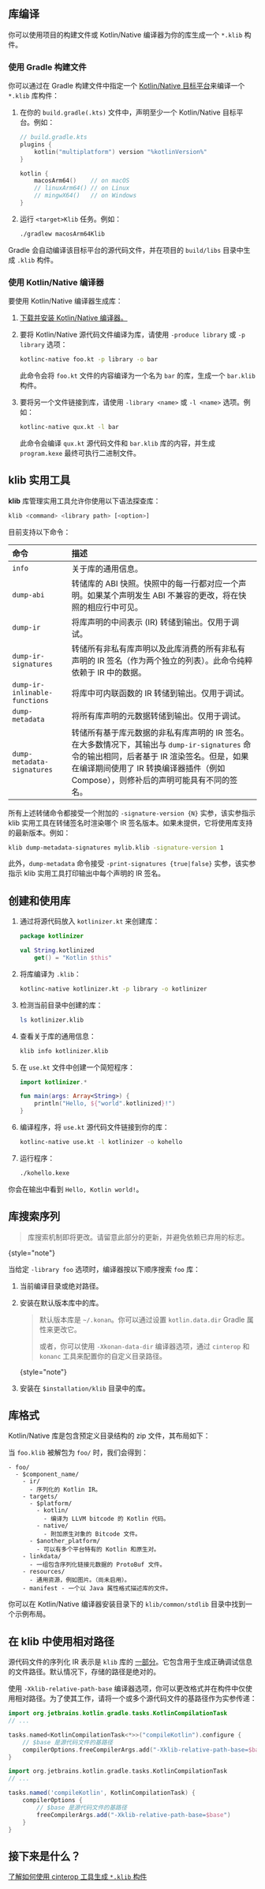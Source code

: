 [//]: # (title: Kotlin/Native 库)

## 库编译

你可以使用项目的构建文件或 Kotlin/Native 编译器为你的库生成一个 `*.klib` 构件。

### 使用 Gradle 构建文件

你可以通过在 Gradle 构建文件中指定一个 [Kotlin/Native 目标平台](native-target-support.md)来编译一个 `*.klib` 库构件：

1.  在你的 `build.gradle(.kts)` 文件中，声明至少一个 Kotlin/Native 目标平台。例如：

    ```kotlin
    // build.gradle.kts
    plugins {
        kotlin("multiplatform") version "%kotlinVersion%"
    }
    
    kotlin {
        macosArm64()    // on macOS
        // linuxArm64() // on Linux
        // mingwX64()   // on Windows
    }
    ```

2.  运行 `<target>Klib` 任务。例如：

    ```bash
    ./gradlew macosArm64Klib
    ```

Gradle 会自动编译该目标平台的源代码文件，并在项目的 `build/libs` 目录中生成 `.klib` 构件。

### 使用 Kotlin/Native 编译器

要使用 Kotlin/Native 编译器生成库：

1.  [下载并安装 Kotlin/Native 编译器。](native-get-started.md#download-and-install-the-compiler)
2.  要将 Kotlin/Native 源代码文件编译为库，请使用 `-produce library` 或 `-p library` 选项：

    ```bash
    kotlinc-native foo.kt -p library -o bar
    ```

    此命令会将 `foo.kt` 文件的内容编译为一个名为 `bar` 的库，生成一个 `bar.klib` 构件。

3.  要将另一个文件链接到库，请使用 `-library <name>` 或 `-l <name>` 选项。例如：

    ```bash
    kotlinc-native qux.kt -l bar
    ```

    此命令会编译 `qux.kt` 源代码文件和 `bar.klib` 库的内容，并生成 `program.kexe` 最终可执行二进制文件。

## klib 实用工具

**klib** 库管理实用工具允许你使用以下语法探查库：

```bash
klib <command> <library path> [<option>]
```

目前支持以下命令：

| 命令                          | 描述                                                                                                                                                                                                                                                                                                                                   |
|:------------------------------|:---------------------------------------------------------------------------------------------------------------------------------------------------------------------------------------------------------------------------------------------------------------------------------------------------------------------------------------|
| `info`                        | 关于库的通用信息。                                                                                                                                                                                                                                                                                                                     |
| `dump-abi`                    | 转储库的 ABI 快照。快照中的每一行都对应一个声明。如果某个声明发生 ABI 不兼容的更改，将在快照的相应行中可见。                                                                                                                                                                                                                                |
| `dump-ir`                     | 将库声明的中间表示 (IR) 转储到输出。仅用于调试。                                                                                                                                                                                                                                                                                       |
| `dump-ir-signatures`          | 转储所有非私有库声明以及此库消费的所有非私有声明的 IR 签名（作为两个独立的列表）。此命令纯粹依赖于 IR 中的数据。                                                                                                                                                                                                                       |
| `dump-ir-inlinable-functions` | 将库中可内联函数的 IR 转储到输出。仅用于调试。                                                                                                                                                                                                                                                                                         |
| `dump-metadata`               | 将所有库声明的元数据转储到输出。仅用于调试。                                                                                                                                                                                                                                                                                           |
| `dump-metadata-signatures`    | 转储所有基于库元数据的非私有库声明的 IR 签名。在大多数情况下，其输出与 `dump-ir-signatures` 命令的输出相同，后者基于 IR 渲染签名。但是，如果在编译期间使用了 IR 转换编译器插件（例如 Compose），则修补后的声明可能具有不同的签名。 |

所有上述转储命令都接受一个附加的 `-signature-version {N}` 实参，该实参指示 klib 实用工具在转储签名时渲染哪个 IR 签名版本。如果未提供，它将使用库支持的最新版本。例如：

```bash
klib dump-metadata-signatures mylib.klib -signature-version 1
```

此外，`dump-metadata` 命令接受 `-print-signatures {true|false}` 实参，该实参指示 klib 实用工具打印输出中每个声明的 IR 签名。

## 创建和使用库

1.  通过将源代码放入 `kotlinizer.kt` 来创建库：

    ```kotlin
    package kotlinizer
    
    val String.kotlinized
        get() = "Kotlin $this"
    ```

2.  将库编译为 `.klib`：

    ```bash
    kotlinc-native kotlinizer.kt -p library -o kotlinizer
    ```

3.  检测当前目录中创建的库：

    ```bash
    ls kotlinizer.klib
    ```

4.  查看关于库的通用信息：

    ```bash
    klib info kotlinizer.klib
    ```

5.  在 `use.kt` 文件中创建一个简短程序：

    ```kotlin
    import kotlinizer.*
    
    fun main(args: Array<String>) {
        println("Hello, ${"world".kotlinized}!")
    }
    ```

6.  编译程序，将 `use.kt` 源代码文件链接到你的库：

    ```bash
    kotlinc-native use.kt -l kotlinizer -o kohello
    ```

7.  运行程序：

    ```bash
    ./kohello.kexe
    ```

你会在输出中看到 `Hello, Kotlin world!`。

## 库搜索序列

> 库搜索机制即将更改。请留意此部分的更新，并避免依赖已弃用的标志。
>
{style="note"}

当给定 `-library foo` 选项时，编译器按以下顺序搜索 `foo` 库：

1.  当前编译目录或绝对路径。
2.  安装在默认版本库中的库。

    > 默认版本库是 `~/.konan`。你可以通过设置 `kotlin.data.dir` Gradle 属性来更改它。
    >
    > 或者，你可以使用 `-Xkonan-data-dir` 编译器选项，通过 `cinterop` 和 `konanc` 工具来配置你的自定义目录路径。
    >
    {style="note"}

3.  安装在 `$installation/klib` 目录中的库。

## 库格式

Kotlin/Native 库是包含预定义目录结构的 zip 文件，其布局如下：

当 `foo.klib` 被解包为 `foo/` 时，我们会得到：

```text
- foo/
  - $component_name/
    - ir/
      - 序列化的 Kotlin IR。
    - targets/
      - $platform/
        - kotlin/
          - 编译为 LLVM bitcode 的 Kotlin 代码。
        - native/
          - 附加原生对象的 Bitcode 文件。
      - $another_platform/
        - 可以有多个平台特有的 Kotlin 和原生对。
    - linkdata/
      - 一组包含序列化链接元数据的 ProtoBuf 文件。
    - resources/
      - 通用资源，例如图片。（尚未启用）。
    - manifest - 一个以 Java 属性格式描述库的文件。
```

你可以在 Kotlin/Native 编译器安装目录下的 `klib/common/stdlib` 目录中找到一个示例布局。

## 在 klib 中使用相对路径

源代码文件的序列化 IR 表示是 `klib` 库的 [一部分](#library-format)。它包含用于生成正确调试信息的文件路径。默认情况下，存储的路径是绝对的。

使用 `-Xklib-relative-path-base` 编译器选项，你可以更改格式并在构件中仅使用相对路径。为了使其工作，请将一个或多个源代码文件的基路径作为实参传递：

<tabs group="build-script">
<tab title="Kotlin" group-key="kotlin">

```kotlin
import org.jetbrains.kotlin.gradle.tasks.KotlinCompilationTask
// ...

tasks.named<KotlinCompilationTask<*>>("compileKotlin").configure {
    // $base 是源代码文件的基路径
    compilerOptions.freeCompilerArgs.add("-Xklib-relative-path-base=$base")
}
```

</tab>
<tab title="Groovy" group-key="groovy">

```groovy
import org.jetbrains.kotlin.gradle.tasks.KotlinCompilationTask
// ...

tasks.named('compileKotlin', KotlinCompilationTask) {
    compilerOptions {
        // $base 是源代码文件的基路径
        freeCompilerArgs.add("-Xklib-relative-path-base=$base")
    }
}
```

</tab>
</tabs>

## 接下来是什么？

[了解如何使用 cinterop 工具生成 `*.klib` 构件](native-definition-file.md)